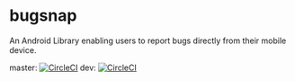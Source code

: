 # bugsnap
An Android Library enabling users to report bugs directly from their mobile device.

master: [![CircleCI](https://circleci.com/gh/GrioSF/bugsnap-android/tree/master.svg?style=svg&circle-token=6dddb6e75b300271d4ea1a9aaf65f9cfe00348cc)](https://circleci.com/gh/GrioSF/bugsnap-android/tree/master)
dev: [![CircleCI](https://circleci.com/gh/GrioSF/bugsnap-android/tree/dev.svg?style=svg&circle-token=6dddb6e75b300271d4ea1a9aaf65f9cfe00348cc)](https://circleci.com/gh/GrioSF/bugsnap-android/tree/dev)
